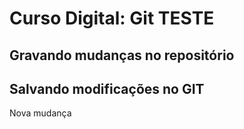 # Curso Digital: Git TESTE

## Gravando mudanças no repositório
## Salvando modificações no GIT

Nova mudança